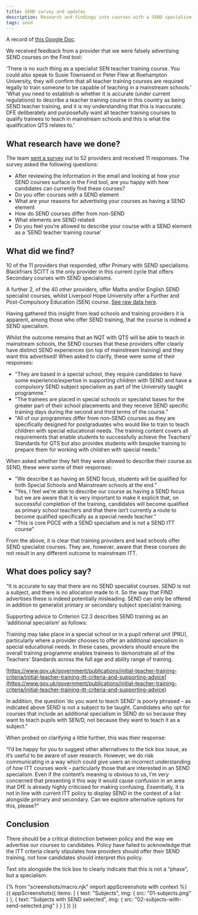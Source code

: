 ```yaml
---
title: SEND survey and updates
description: Research and findings into courses with a SEND specialism
tags: send
---
```

A record of [this Google Doc](https://docs.google.com/document/d/1Cxu1X3SKwRWlVTIp5PAiiKsBUMi7YoeDIJxu-77uPzs/edit).

We received feedback from a provider that we were falsely advertising SEND courses on the Find tool:

<div class="govuk-inset-text">
‘There is no such thing as a specialist SEN teacher training course. You could also speak to Susie Townsend or Peter Flew at Roehampton University, they will confirm that all teacher training courses are required legally to train someone to be capable of teaching in a mainstream schools.’
</div>

<div class="govuk-inset-text">
‘What you need to establish is whether it is accurate (under current regulations) to describe a teacher training course in this country as being SEND teacher training, and it is my understanding that this is inaccurate. DFE deliberately and purposefully want all teacher training courses to qualify trainees to teach in mainstream schools and this is what the qualification QTS relates to.’
</div>

## What research have we done?

The team [sent a survey](https://docs.google.com/forms/d/1FdH92urJnppOHaZPdrINBt9FCy4WY8WiBjK6ldFHbAM/edit) out to 52 providers and received 11 responses. The survey asked the following questions:

* After reviewing the information in the email and looking at how your SEND courses surface in the Find tool, are you happy with how candidates can currently find these courses?
* Do you offer courses with a SEND element
* What are your reasons for advertising your courses as having a SEND element
* How do SEND courses differ from non-SEND
* What elements are SEND related
* Do you feel you’re allowed to describe your course with a SEND element as a ‘SEND teacher training course’

## What did we find?

10 of the 11 providers that responded, offer Primary with SEND specialisms. Blackfriars SCITT is the only provider in this current cycle that offers Secondary courses with SEND specialisms.

A further 2, of the 40 other providers, offer Maths and/or English SEND specialist courses, whilst Liverpool Hope University offer a Further and Post-Compulsory Education (SEN) course. [See raw data here](https://docs.google.com/spreadsheets/u/1/d/1MqWBgTWYAB56TGVRIteKEUGt-U9LTBlCZoIQ2sT3EG8/edit#gid=1596998726).

Having gathered this insight from lead schools and training providers it is apparent, among those who offer SEND training, that the course is indeed a SEND specialism.

Whilst the outcome remains that an NQT with QTS will be able to teach in mainstream schools, the SEND courses that these providers offer clearly have distinct SEND experiences (on top of mainstream training) and they want this advertised! When asked to clarify, these were some of their responses:

* "They are based in a special school, they require candidates to have some experience/expertise in supporting children with SEND and have a compulsory SEND subject specialism as part of the University taught programme."
* "The trainees are placed in special schools or specialist bases for the greater part of their school placements and they receive SEND specific training days during the second and third terms of the course."
* "All of our programmes differ from non-SEND courses as they are specifically designed for postgraduates who would like to train to teach children with special educational needs. The training content covers all requirements that enable students to successfully achieve the Teachers’ Standards for QTS but also provides students with bespoke training to prepare them for working with children with special needs."

When asked whether they felt they were allowed to describe their course as SEND, these were some of their responses:

* "We describe it as having an SEND focus, students will be qualified for both Special Schools and Mainstream schools at the end."
* "Yes, I feel we're able to describe our course as having a SEND focus but we are aware that it is very important to make it explicit that, on successful completion of the training, candidates will become qualified as primary school teachers and that there isn’t currently a route to become qualified specifically as a special needs teacher."
* "This is core PGCE with a SEND specialism and is not a SEND ITT course"

From the above, it is clear that training providers and lead schools offer SEND specialist courses. They are, however, aware that these courses do not result in any different outcome to mainstream ITT.

## What does policy say?

<div class="govuk-inset-text">
“It is accurate to say that there are no SEND specialist courses. SEND is not a subject, and there is no allocation made to it. So the way that FIND advertises these is indeed potentially misleading. SEND can only be offered in addition to generalist primary or secondary subject specialist training.

Supporting advice to Criterion C2.3 describes SEND training as an ‘additional specialism’ as follows:

Training may take place in a special school or in a pupil referral unit (PRU), particularly where a provider chooses to offer an additional specialism in special educational needs. In these cases, providers should ensure the overall training programme enables trainees to demonstrate all of the Teachers’ Standards across the full age and ability range of training.

[https://www.gov.uk/government/publications/initial-teacher-training-criteria/initial-teacher-training-itt-criteria-and-supporting-advice](https://www.gov.uk/government/publications/initial-teacher-training-criteria/initial-teacher-training-itt-criteria-and-supporting-advice)

In addition, the question ‘do you want to teach SEND’ is poorly phrased – as indicated above SEND is not a subject to be taught. Candidates who opt for courses that include an additional specialism in SEND do so because they want to teach pupils with SEN/D, not because they want to teach it as a subject.”
</div>

When probed on clarifying a little further, this was their response:

<div class="govuk-inset-text">
“I’d be happy for you to suggest other alternatives to the tick box issue, as it’s useful to be aware of user research. However, we do risk communicating in a way which could give users an incorrect understanding of how ITT courses work – particularly those that are interested in an SEND specialism. Even if the content’s meaning is obvious to us, I’m very concerned that presenting it this way it would cause confusion in an area that DfE is already highly criticised for making confusing. Essentially, it is not in line with current ITT policy to display SEND in the context of a list alongside primary and secondary. Can we explore alternative options for this, please?”
</div>

## Conclusion

There should be a critical distinction between policy and the way we advertise our courses to candidates. Policy have failed to acknowledge that the ITT criteria clearly stipulates how providers should offer their SEND training, not how candidates should interpret this policy.

Text sits alongside the tick box to clearly indicate that this is not a “phase”, but a specialism.

{% from "screenshots/macro.njk" import appScreenshots with context %}
{{ appScreenshots({
  items: [
    { text: "Subjects", img: { src: "01-subjects.png" } },
    { text: "Subjects with SEND selected", img: { src: "02-subjects-with-send-selected.png" } }
  ]
}) }}
